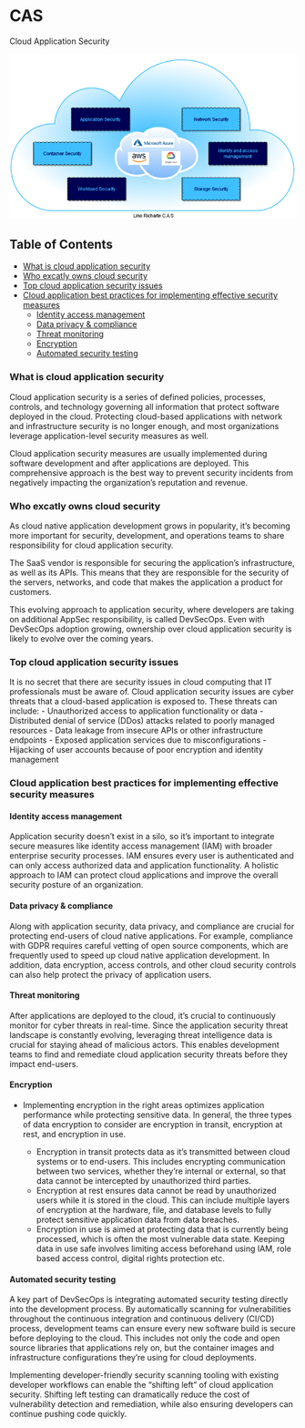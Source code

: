 # CAS
Cloud Application Security


![HeaderImage](./CAS-Diagram.drawio.png)

## Table of Contents
- [What is cloud application security](#what-is-cloud-application-security)
- [Who excatly owns cloud security](#Who-excatly-owns-cloud-security)
- [Top cloud application security issues](#Top-cloud-application-security-issues)
- [Cloud application best practices for implementing effective security measures](#Cloud-application-best-practices-for-implementing-effective-security-measures)
    * [Identity access management](#Identity-access-management)
    * [Data privacy & compliance](#Data-privacy-&-compliance)
    * [Threat monitoring](#Threat-monitoring)
    * [Encryption](#Encryption)
    * [Automated security testing](#Automated-security-testing)


### What is cloud application security
Cloud application security is a series of defined policies, processes, controls, and technology governing all information that protect software deployed in the cloud. Protecting cloud-based applications with network and infrastructure security is no longer enough, and most organizations leverage application-level security measures as well.

Cloud application security measures are usually implemented during software development and after applications are deployed. This comprehensive approach is the best way to prevent security incidents from negatively impacting the organization’s reputation and revenue.

### Who excatly owns cloud security
As cloud native application development grows in popularity, it’s becoming more important for security, development, and operations teams to share responsibility for cloud application security.

The SaaS vendor is responsible for securing the application’s infrastructure, as well as its APIs. This means that they are responsible for the security of the servers, networks, and code that makes the application a product for customers.

This evolving approach to application security, where developers are taking on additional AppSec responsibility, is called DevSecOps.
Even with DevSecOps adoption growing, ownership over cloud application security is likely to evolve over the coming years.

### Top cloud application security issues
It is no secret that there are security issues in cloud computing that IT professionals must be aware of. Cloud application security issues are cyber threats that a cloud-based application is exposed to. These threats can include:
    - Unauthorized access to application functionality or data
    - Distributed denial of service (DDos) attacks related to poorly managed resources
    - Data leakage from insecure APIs or other infrastructure endpoints
    - Exposed application services due to misconfigurations
    - Hijacking of user accounts because of poor encryption and identity management

### Cloud application best practices for implementing effective security measures
#### Identity access management
Application security doesn’t exist in a silo, so it’s important to integrate secure measures like identity access management (IAM) with broader enterprise security processes. IAM ensures every user is authenticated and can only access authorized data and application functionality. A holistic approach to IAM can protect cloud applications and improve the overall security posture of an organization.

#### Data privacy & compliance
Along with application security, data privacy, and compliance are crucial for protecting end-users of cloud native applications. For example, compliance with GDPR requires careful vetting of open source components, which are frequently used to speed up cloud native application development. In addition, data encryption, access controls, and other cloud security controls can also help protect the privacy of application users.

#### Threat monitoring
After applications are deployed to the cloud, it’s crucial to continuously monitor for cyber threats in real-time. Since the application security threat landscape is constantly evolving, leveraging threat intelligence data is crucial for staying ahead of malicious actors. This enables development teams to find and remediate cloud application security threats before they impact end-users.

#### Encryption
  - Implementing encryption in the right areas optimizes application performance while protecting sensitive data. In general, the three types of data encryption to consider are encryption in transit, encryption at rest, and encryption in use.

    - Encryption in transit protects data as it’s transmitted between cloud systems or to end-users. This includes encrypting communication between two services, whether they’re internal or external, so that data cannot be intercepted by unauthorized third parties.
    - Encryption at rest ensures data cannot be read by unauthorized users while it is stored in the cloud. This can include multiple layers of encryption at the hardware, file, and database levels to fully protect sensitive application data from data breaches.
    - Encryption in use is aimed at protecting data that is currently being processed, which is often the most vulnerable data state. Keeping data in use safe involves limiting access beforehand using IAM, role based access control, digital rights protection etc.

#### Automated security testing
A key part of DevSecOps is integrating automated security testing directly into the development process. By automatically scanning for vulnerabilities throughout the continuous integration and continuous delivery (CI/CD) process, development teams can ensure every new software build is secure before deploying to the cloud. This includes not only the code and open source libraries that applications rely on, but the container images and infrastructure configurations they’re using for cloud deployments.

Implementing developer-friendly security scanning tooling with existing developer workflows can enable the “shifting left” of cloud application security. Shifting left testing can dramatically reduce the cost of vulnerability detection and remediation, while also ensuring developers can continue pushing code quickly. 
